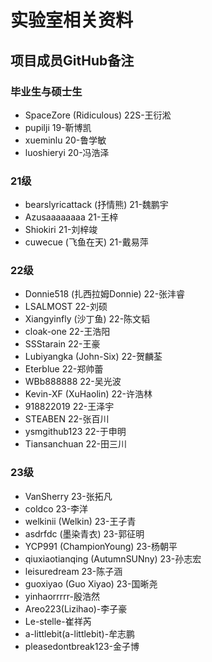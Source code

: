 # 实验室相关资料

## 项目成员GitHub备注

### 毕业生与硕士生

- SpaceZore (Ridiculous) 22S-王衍淞
- pupilji 19-靳博凯
- xueminlu 20-鲁学敏
- luoshieryi 20-冯浩泽

### 21级

- bearslyricattack (抒情熊) 21-魏鹏宇
- Azusaaaaaaaa 21-王梓
- Shiokiri 21-刘梓竣
- cuwecue (飞鱼在天) 21-戴易萍

### 22级

- Donnie518 (扎西拉姆Donnie) 22-张沣睿
- LSALMOST 22-刘硕
- Xiangyinfly (沙丁鱼) 22-陈文韬
- cloak-one 22-王浩阳
- SSStarain 22-王豪
- Lubiyangka (John-Six) 22-贺麟荃
- Eterblue 22-郑帅蕾
- WBb888888 22-吴光波
- Kevin-XF (XuHaolin) 22-许浩林
- 918822019 22-王泽宇
- STEABEN 22-张百川
- ysmgithub123 22-于申明
- Tiansanchuan 22-田三川

### 23级

- VanSherry 23-张拓凡
- coldco 23-李洋
- welkinii (Welkin) 23-王子青
- asdrfdc (墨染青衣) 23-郭征明
- YCP991 (ChampionYoung) 23-杨朝平
- qiuxiaotianqing (AutumnSUNny) 23-孙志宏
- leisuredream 23-陈子涵
- guoxiyao (Guo Xiyao) 23-国晰尧
- yinhaorrrrr-殷浩然
- Areo223(Lizihao)-李子豪
- Le-stelle-崔祥芮
- a-littlebit(a-littlebit)-牟志鹏
- pleasedontbreak123-金子博

